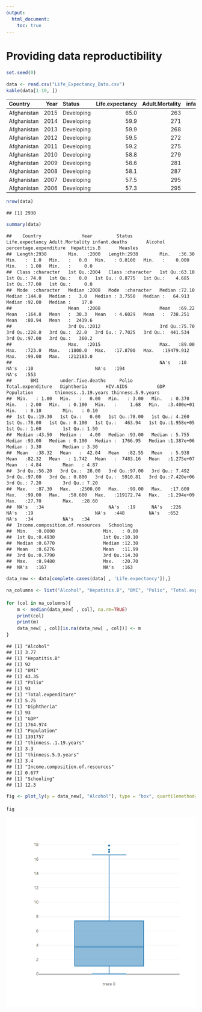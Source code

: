 ```yaml
---
output:
  html_document:
    toc: true
---
```






# Providing data reproductibility


```r
set.seed(0)
```


```r
data <- read.csv("Life_Expectancy_Data.csv")
kable(data[1:10, ])
```



|Country     | Year|Status     | Life.expectancy| Adult.Mortality| infant.deaths| Alcohol| percentage.expenditure| Hepatitis.B| Measles|  BMI| under.five.deaths| Polio| Total.expenditure| Diphtheria| HIV.AIDS|       GDP| Population| thinness..1.19.years| thinness.5.9.years| Income.composition.of.resources| Schooling|
|:-----------|----:|:----------|---------------:|---------------:|-------------:|-------:|----------------------:|-----------:|-------:|----:|-----------------:|-----:|-----------------:|----------:|--------:|---------:|----------:|--------------------:|------------------:|-------------------------------:|---------:|
|Afghanistan | 2015|Developing |            65.0|             263|            62|    0.01|              71.279624|          65|    1154| 19.1|                83|     6|              8.16|         65|      0.1| 584.25921|   33736494|                 17.2|               17.3|                           0.479|      10.1|
|Afghanistan | 2014|Developing |            59.9|             271|            64|    0.01|              73.523582|          62|     492| 18.6|                86|    58|              8.18|         62|      0.1| 612.69651|     327582|                 17.5|               17.5|                           0.476|      10.0|
|Afghanistan | 2013|Developing |            59.9|             268|            66|    0.01|              73.219243|          64|     430| 18.1|                89|    62|              8.13|         64|      0.1| 631.74498|   31731688|                 17.7|               17.7|                           0.470|       9.9|
|Afghanistan | 2012|Developing |            59.5|             272|            69|    0.01|              78.184215|          67|    2787| 17.6|                93|    67|              8.52|         67|      0.1| 669.95900|    3696958|                 17.9|               18.0|                           0.463|       9.8|
|Afghanistan | 2011|Developing |            59.2|             275|            71|    0.01|               7.097109|          68|    3013| 17.2|                97|    68|              7.87|         68|      0.1|  63.53723|    2978599|                 18.2|               18.2|                           0.454|       9.5|
|Afghanistan | 2010|Developing |            58.8|             279|            74|    0.01|              79.679367|          66|    1989| 16.7|               102|    66|              9.20|         66|      0.1| 553.32894|    2883167|                 18.4|               18.4|                           0.448|       9.2|
|Afghanistan | 2009|Developing |            58.6|             281|            77|    0.01|              56.762217|          63|    2861| 16.2|               106|    63|              9.42|         63|      0.1| 445.89330|     284331|                 18.6|               18.7|                           0.434|       8.9|
|Afghanistan | 2008|Developing |            58.1|             287|            80|    0.03|              25.873925|          64|    1599| 15.7|               110|    64|              8.33|         64|      0.1| 373.36112|    2729431|                 18.8|               18.9|                           0.433|       8.7|
|Afghanistan | 2007|Developing |            57.5|             295|            82|    0.02|              10.910156|          63|    1141| 15.2|               113|    63|              6.73|         63|      0.1| 369.83580|   26616792|                 19.0|               19.1|                           0.415|       8.4|
|Afghanistan | 2006|Developing |            57.3|             295|            84|    0.03|              17.171518|          64|    1990| 14.7|               116|    58|              7.43|         58|      0.1| 272.56377|    2589345|                 19.2|               19.3|                           0.405|       8.1|



```r
nrow(data)
```

```
## [1] 2938
```

```r
summary(data)
```

```
##    Country               Year         Status          Life.expectancy Adult.Mortality infant.deaths       Alcohol        percentage.expenditure  Hepatitis.B       Measles        
##  Length:2938        Min.   :2000   Length:2938        Min.   :36.30   Min.   :  1.0   Min.   :   0.0   Min.   : 0.0100   Min.   :    0.000      Min.   : 1.00   Min.   :     0.0  
##  Class :character   1st Qu.:2004   Class :character   1st Qu.:63.10   1st Qu.: 74.0   1st Qu.:   0.0   1st Qu.: 0.8775   1st Qu.:    4.685      1st Qu.:77.00   1st Qu.:     0.0  
##  Mode  :character   Median :2008   Mode  :character   Median :72.10   Median :144.0   Median :   3.0   Median : 3.7550   Median :   64.913      Median :92.00   Median :    17.0  
##                     Mean   :2008                      Mean   :69.22   Mean   :164.8   Mean   :  30.3   Mean   : 4.6029   Mean   :  738.251      Mean   :80.94   Mean   :  2419.6  
##                     3rd Qu.:2012                      3rd Qu.:75.70   3rd Qu.:228.0   3rd Qu.:  22.0   3rd Qu.: 7.7025   3rd Qu.:  441.534      3rd Qu.:97.00   3rd Qu.:   360.2  
##                     Max.   :2015                      Max.   :89.00   Max.   :723.0   Max.   :1800.0   Max.   :17.8700   Max.   :19479.912      Max.   :99.00   Max.   :212183.0  
##                                                       NA's   :10      NA's   :10                       NA's   :194                              NA's   :553                       
##       BMI        under.five.deaths     Polio       Total.expenditure   Diphtheria       HIV.AIDS           GDP              Population        thinness..1.19.years thinness.5.9.years
##  Min.   : 1.00   Min.   :   0.00   Min.   : 3.00   Min.   : 0.370    Min.   : 2.00   Min.   : 0.100   Min.   :     1.68   Min.   :3.400e+01   Min.   : 0.10        Min.   : 0.10     
##  1st Qu.:19.30   1st Qu.:   0.00   1st Qu.:78.00   1st Qu.: 4.260    1st Qu.:78.00   1st Qu.: 0.100   1st Qu.:   463.94   1st Qu.:1.958e+05   1st Qu.: 1.60        1st Qu.: 1.50     
##  Median :43.50   Median :   4.00   Median :93.00   Median : 5.755    Median :93.00   Median : 0.100   Median :  1766.95   Median :1.387e+06   Median : 3.30        Median : 3.30     
##  Mean   :38.32   Mean   :  42.04   Mean   :82.55   Mean   : 5.938    Mean   :82.32   Mean   : 1.742   Mean   :  7483.16   Mean   :1.275e+07   Mean   : 4.84        Mean   : 4.87     
##  3rd Qu.:56.20   3rd Qu.:  28.00   3rd Qu.:97.00   3rd Qu.: 7.492    3rd Qu.:97.00   3rd Qu.: 0.800   3rd Qu.:  5910.81   3rd Qu.:7.420e+06   3rd Qu.: 7.20        3rd Qu.: 7.20     
##  Max.   :87.30   Max.   :2500.00   Max.   :99.00   Max.   :17.600    Max.   :99.00   Max.   :50.600   Max.   :119172.74   Max.   :1.294e+09   Max.   :27.70        Max.   :28.60     
##  NA's   :34                        NA's   :19      NA's   :226       NA's   :19                       NA's   :448         NA's   :652         NA's   :34           NA's   :34        
##  Income.composition.of.resources   Schooling    
##  Min.   :0.0000                  Min.   : 0.00  
##  1st Qu.:0.4930                  1st Qu.:10.10  
##  Median :0.6770                  Median :12.30  
##  Mean   :0.6276                  Mean   :11.99  
##  3rd Qu.:0.7790                  3rd Qu.:14.30  
##  Max.   :0.9480                  Max.   :20.70  
##  NA's   :167                     NA's   :163
```


```r
data_new <- data[complete.cases(data[ , 'Life.expectancy']),]
```


```r
na_columns <- list("Alcohol", "Hepatitis.B", "BMI", "Polio", "Total.expenditure", "Diphtheria", "GDP", "Population", "thinness..1.19.years", "thinness.5.9.years", "Income.composition.of.resources", "Schooling")

for (col in na_columns){
    m <- median(data_new[ , col], na.rm=TRUE)
    print(col)
    print(m)
    data_new[ , col][is.na(data_new[ , col])] <- m
}
```

```
## [1] "Alcohol"
## [1] 3.77
## [1] "Hepatitis.B"
## [1] 92
## [1] "BMI"
## [1] 43.35
## [1] "Polio"
## [1] 93
## [1] "Total.expenditure"
## [1] 5.75
## [1] "Diphtheria"
## [1] 93
## [1] "GDP"
## [1] 1764.974
## [1] "Population"
## [1] 1391757
## [1] "thinness..1.19.years"
## [1] 3.3
## [1] "thinness.5.9.years"
## [1] 3.4
## [1] "Income.composition.of.resources"
## [1] 0.677
## [1] "Schooling"
## [1] 12.3
```



```r
fig <- plot_ly(y = data_new[, "Alcohol"], type = "box", quartilemethod="exclusive")

fig
```

![plot of chunk unnamed-chunk-9](figure/unnamed-chunk-9-1.png)
